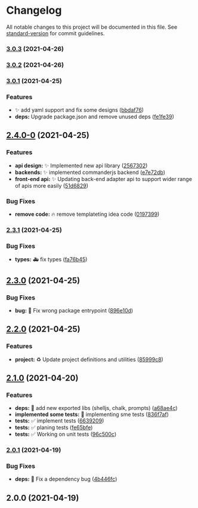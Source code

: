 # Changelog

All notable changes to this project will be documented in this file. See [standard-version](https://github.com/conventional-changelog/standard-version) for commit guidelines.

### [3.0.3](https://github.com/luciancaetano/scriptails/compare/v3.0.2...v3.0.3) (2021-04-26)

### [3.0.2](https://github.com/luciancaetano/scriptails/compare/v3.0.1...v3.0.2) (2021-04-26)

### [3.0.1](https://github.com/luciancaetano/scriptails/compare/v2.4.0-0...v3.0.1) (2021-04-25)


### Features

* :sparkles:  add yaml support and fix some designs ([bbdaf76](https://github.com/luciancaetano/scriptails/commit/bbdaf76e978987f5327e3f7bbaf8831988aadedc))
* **deps:** Upgrade package.json and remove unused deps ([fe1fe39](https://github.com/luciancaetano/scriptails/commit/fe1fe399b4783db46a5d390a971347d50c01495b))

## [2.4.0-0](https://github.com/luciancaetano/scriptails/compare/v2.3.1...v2.4.0-0) (2021-04-25)


### Features

* **api design:** :sparkles:  Implemented new api library ([2567302](https://github.com/luciancaetano/scriptails/commit/256730202b77acd6549827cd732e303f36b717c2))
* **backends:** :sparkles:  implemented commanderjs backend ([e7e72db](https://github.com/luciancaetano/scriptails/commit/e7e72dbc449f159309c31656437fadfc0f5604e5))
* **front-end api:** :sparkles:  Updating back-end adapter api to support wider range of apis more easily ([51d6829](https://github.com/luciancaetano/scriptails/commit/51d68298bc6ce163fa650dc9a086cf3899cd0ee2))


### Bug Fixes

* **remove code:** :fire:  remove templateting idea code ([0197399](https://github.com/luciancaetano/scriptails/commit/0197399835440939ce7ef01ab9d3df1bd3452218))

### [2.3.1](https://github.com/luciancaetano/scriptails/compare/v2.3.0...v2.3.1) (2021-04-25)


### Bug Fixes

* **types:** :ambulance:  fix types ([fa76b45](https://github.com/luciancaetano/scriptails/commit/fa76b45532dc58aed3e5af3538656f9b14a95eaf))

## [2.3.0](https://github.com/luciancaetano/scriptails/compare/v2.2.0...v2.3.0) (2021-04-25)


### Bug Fixes

* **bug:** :bug:  Fix wrong package entrypoint ([896e10d](https://github.com/luciancaetano/scriptails/commit/896e10de83dae6c91f148d58cc41c00fc7418f19))

## [2.2.0](https://github.com/luciancaetano/scriptails/compare/v2.1.0...v2.2.0) (2021-04-25)


### Features

* **project:** :recycle:  Update project definitions and utilities ([85999c8](https://github.com/luciancaetano/scriptails/commit/85999c858c1416635b405a5a8cf630150c03c3f4))

## [2.1.0](https://github.com/luciancaetano/scriptails/compare/v2.0.1...v2.1.0) (2021-04-20)


### Features

* **deps:** :art:  add new exported libs (shelljs, chalk, prompts) ([a68ae4c](https://github.com/luciancaetano/scriptails/commit/a68ae4ccb588ff4fc8afab2e216dbbb758cd97c7))
* **implemented some tests:** :construction:  implementing sme tests ([836f7af](https://github.com/luciancaetano/scriptails/commit/836f7afa13d6da2bc4e4788cf209878cb54dceb2))
* **tests:** :white_check_mark:  implement tests ([6639209](https://github.com/luciancaetano/scriptails/commit/6639209d6237ba0cf3c30d823ba782567a151d8c))
* **tests:** :white_check_mark:  planing tests ([fe65bfe](https://github.com/luciancaetano/scriptails/commit/fe65bfea44da3c8ffc889030962110b0f2331b70))
* **tests:** :white_check_mark:  Working on unit tests ([96c500c](https://github.com/luciancaetano/scriptails/commit/96c500c070fa4a139ef4b2a725bafd9e8b3d1d4b))

### [2.0.1](https://github.com/luciancaetano/scriptails/compare/v2.0.0...v2.0.1) (2021-04-19)


### Bug Fixes

* **deps:** :bug:  Fix a dependency bug ([4b446fc](https://github.com/luciancaetano/scriptails/commit/4b446fcc6e94d7711d0f7cae21cd1f9eac73faf2))

## 2.0.0 (2021-04-19)
